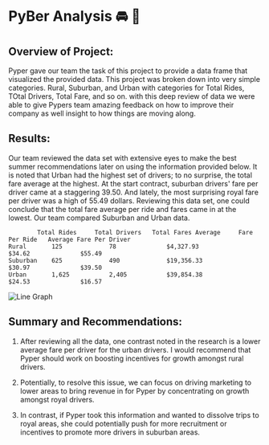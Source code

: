 # **PyBer Analysis** :oncoming_automobile: :blue_car:

## Overview of Project:

Pyper gave our team the task of this project to provide a data frame that visualized the provided data. This project was broken down into very simple categories. Rural, Suburban, and Urban with categories for Total Rides, TOtal Drivers, Total Fare, and so on. with this deep review of data we were able to give Pypers team amazing feedback on how to improve their company as well insight to how things are moving along. 

## Results: 



Our team reviewed the data set with extensive eyes to make the best summer recommendations later on using the information provided below. It is noted that Urban had the highest set of drivers; to no surprise, the total fare average at the highest. At the start contract, suburban drivers' fare per driver came at a staggering 39.50. And lately, the most surprising royal fare per driver was a high of 55.49 dollars. Reviewing this data set, one could conclude that the total fare average per ride and fares came in at the lowest. Our team compared Suburban and Urban data. 

```
        Total Rides	    Total Drivers	Total Fares	Average     Fare Per Ride	Average Fare Per Driver
Rural	    125	            78	            $4,327.93	            $34.62              $55.49
Suburban	625	            490	            $19,356.33	            $30.97	            $39.50
Urban	    1,625	        2,405	        $39,854.38	            $24.53	            $16.57
```

![Line Graph](/analysis/PyBer_fare_summary.png)


## Summary and Recommendations: 

1. After reviewing all the data, one contrast noted in the research is a lower average fare per driver for the urban drivers. I  would recommend that Pyper should work on boosting incentives for growth amongst rural drivers.

2. Potentially, to resolve this issue, we can focus on driving marketing to lower areas to bring revenue in for Pyper by concentrating on growth amongst royal drivers.

3. In contrast, if Pyper took this information and wanted to dissolve trips to royal areas, she could potentially push for more recruitment or incentives to promote more drivers in suburban areas. 
